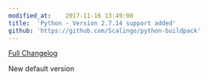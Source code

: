 ```yaml
---
modified_at:	2017-11-16 13:49:00
title:	'Python - Version 2.7.14 support added'
github: 'https://github.com/Scalingo/python-buildpack'
---
```


[Full Changelog](https://raw.githubusercontent.com/python/cpython/84471935ed2f62b8c5758fd544c7d37076fe0fa5/Misc/NEWS)

New default version
